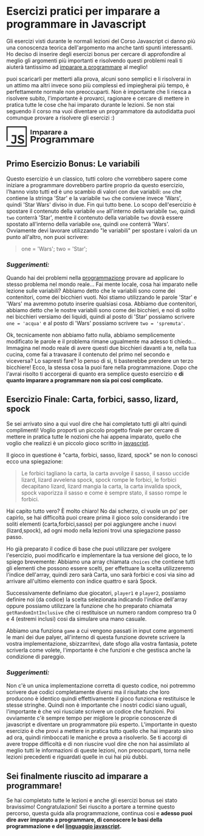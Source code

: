# Esercizi pratici per imparare a programmare in Javascript
Gli esercizi visti durante le normali lezioni del Corso Javascript ci danno più una conoscenza teorica dell'argomento ma anche tanti spunti interessanti.
Ho deciso di inserire degli esercizi bonus per cercare di approfondire al meglio gli argomenti più importanti e risolvendo questi problemi reali ti aiuterà tantissimo ad [imparare a programmare](http://www.imparareaprogrammare.it) al meglio!

puoi scaricarli per metterti alla prova, alcuni sono semplici e li risolverai in un attimo ma altri invece sono più complessi ed impiegherai più tempo, è perfettamente normale non preoccuparti. Non è importante che li riesca a risolvere subito, l'importante è provarci, ragionare e cercare di mettere in pratica tutte le cose che hai imparato durante le lezioni.
Se non stai seguendo il corso ma vuoi diventare un programmatore da autodidatta puoi comunque provare a risolvere gli esercizi :)

![imparare a programmare](https://github.com/AlbertoOlla/imparare-a-programmare/raw/master/imparare-a-programmare.png)

## Primo Esercizio Bonus: Le variabili

Questo esercizio è un classico, tutti coloro che vorrebbero sapere come iniziare a programmare dovrebbero partire proprio da questo esercizio, l'hanno visto tutti ed è uno scambio di valori con due variabili: `one` che contiene la stringa 'Star' e la variabile `two` che conviene invece 'Wars', quindi 'Star Wars' diviso in due.
Fin qui tutto bene.
Lo scopo dell'esercizio è spostare il contenuto della variabile `one` all'interno della variabile `two`, quindi `two` conterrà 'Star', mentre il contenuto della variabile `two` dovrà essere spostato all'interno della variabile `one`, quindi `one` conterrà 'Wars'.
Ovviamente devi lavorare utilizzando "le variabili" per spostare i valori da un punto all'altro, non puoi scrivere:
> one = 'Wars';
> two = 'Star';

### *Suggerimenti:*

Quando hai dei problemi nella [programmazione](https://it.wikipedia.org/wiki/Programmazione_(informatica)) provare ad applicare lo stesso problema nel mondo reale...
Fai mente locale, cosa hai imparato nelle lezione sulle variabili?
Abbiamo detto che le variabili sono come dei contenitori, come dei bicchieri vuoti. Noi stiamo utilizzando le parole 'Star' e 'Wars' ma avremmo potuto inserire qualsiasi cosa.
Abbiamo due contenitori, abbiamo detto che le nostre variabili sono come dei bicchieri, e noi di solito nei bicchieri versiamo dei liquidi, quindi al posto di 'Star' possiamo scrivere `one = 'acqua'` e al posto di 'Wars' possiamo scrivere `two = 'spremuta'`.

Ok, tecnicamente non abbiamo fatto nulla, abbiamo semplicemente modificato le parole e il problema rimane ugualmente ma adesso ti chiedo...
Immagina nel modo reale di avere questi due bicchieri davanti a te, nella tua cucina, come fai a travasare il contenuto del primo nel secondo e viceversa? Lo sapresti fare?
Io penso di si, ti basterebbe prendere un terzo bicchiere!
Ecco, la stessa cosa la puoi fare nella programmazione.
Dopo che l'avrai risolto ti accorgerai di quanto era semplice questo esercizio e **di quanto imparare a programmare non sia poi cosi complicato.**

## Esercizio Finale: Carta, forbici, sasso, lizard, spock
Se sei arrivato sino a qui vuol dire che hai completato tutti gli altri quindi complimenti!
Voglio proporti un piccolo progetto finale per cercare di mettere in pratica tutte le nozioni che hai appena imparato, quello che voglio che realizzi è un piccolo gioco scritto in [javascript](https://developer.mozilla.org/it/docs/Web/JavaScript).

Il gioco in questione è "carta, forbici, sasso, lizard, spock" se non lo conosci ecco una spiegazione:
>Le forbici tagliano la carta, la carta avvolge il sasso, il sasso uccide lizard, lizard avvelena spock, spock rompe le forbici, le forbici decapitano lizard, lizard mangia la carta, la carta invalida spock, spock vaporizza il sasso e come è sempre stato, il sasso rompe le forbici.

Hai capito tutto vero? È molto chiaro! No dai scherzo, ci vuole un po' per capirlo, se hai difficoltà puoi creare prima il gioco solo considerando i tre soliti elementi (carta,forbici,sasso) per poi aggiungere anche i nuovi (lizard,spock), ad ogni modo nella lezioni trovi una spiegazione passo passo.

Ho già preparato il codice di base che puoi utilizzare per svolgere l'esercizio, puoi modificarlo e implementare la tua versione del gioco, te lo spiego brevemente:
Abbiamo una array chiamata `choices` che contiene tutti gli elementi che possono essere scelti, per effettuare la scelta utilizzeremo l'indice dell'array, quindi zero sarà Carta, uno sarà forbici e cosi via sino ad arrivare all'ultimo elemento con indice quattro e sarà Spock.

Successivamente definiamo due giocatori, `player1` e `player2`, possiamo definire noi (da codice) la scelta selezionata indicando l'indice dell'array oppure possiamo utilizzare la funzione che ho preparato chiamata `getRandomIntInclusive` che ci restituisce un numero random compreso tra 0 e 4 (estremi inclusi) cosi da simulare una mano casuale.

Abbiamo una funziona `game` a cui vengono passati in input come argomenti le mani dei due palyer, all'interno di questa funzione dovrete scrivere la vostra implementazione, sbizzarritevi, date sfogo alla vostra fantasia, potete scriverla come volete, l'importante è che funzioni e che gestisca anche la condizione di pareggio.

### *Suggerimenti:*
Non c'è un unica implementazione corretta di questo codice, noi potremmo scrivere due codici completamente diversi ma il risultato che loro producono è identico quindi effettivamente il gioco funziona e restituisce le stesse stringhe.
Quindi non è importante che i nostri codici siano uguali, l'importante è che voi riusciate scrivere un codice che funzioni. Poi ovviamente c'è sempre tempo per migliore le proprie conoscenze di javascript e diventare un programmatore più esperto.
L'importante in questo esercizio è che provi a mettere in pratica tutto quello che hai imparato sino ad ora, quindi rimboccati le maniche e prova a risolverlo.
Se ti accorgi di avere troppe difficoltà e di non riuscire vuol dire che non hai assimilato al meglio tutti le informazioni di queste lezioni, non preoccuparti, torna nelle lezioni precedenti e riguardati quelle in cui hai più dubbi.

## Sei finalmente riuscito ad imparare a programmare!
Se hai completato tutte le lezioni e anche gli esercizi bonus sei stato bravissimo! Congratulazioni! Sei riuscito a portare a termine questo percorso, questa guida alla programmazione, continua cosi e **adesso puoi dire aver imparato a programmare, di conoscere le basi della programmazione e del [linguaggio javascript](http://lia.deis.unibo.it/Courses/TecnologieWeb0910/lezioni/3.01.JavaScript.pdf).**

